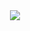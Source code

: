 <div align="center">
  <img src="https://github-readme-stats.vercel.app/api?username=drv-rajesh&count_private=true&show_icons=true&&bg_color=30,79718a,1a1524&title_color=fff&text_color=fff" />
</div>
